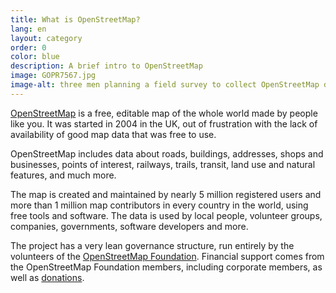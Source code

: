 ```yaml
---
title: What is OpenStreetMap?
lang: en
layout: category
order: 0
color: blue
description: A brief intro to OpenStreetMap
image: GOPR7567.jpg
image-alt: three men planning a field survey to collect OpenStreetMap data
---
```


[OpenStreetMap](https://openstreetmap.org) is a free, editable map of the whole world made by people like you. It was started in 2004 in the UK, out of frustration with the lack of availability of good map data that was free to use.

OpenStreetMap includes data about roads, buildings, addresses, shops and businesses, points of interest, railways, trails, transit, land use and natural features, and much more.

The map is created and maintained by nearly 5 million registered users and more than 1 million map contributors in every country in the world, using free tools and software. The data is used by local people, volunteer groups, companies, governments, software developers and more.

The project has a very lean governance structure, run entirely by the volunteers of the
[OpenStreetMap Foundation](/about-osm-community/osm-foundation/). Financial support comes from the OpenStreetMap Foundation members, including corporate members, as well as
[donations](/about-osm-community/donate-to-osm/).

